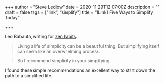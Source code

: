 +++
author = "Steve Ledlow"
date = 2020-11-29T12:07:00Z
description = ""
draft = false
tags = ["link”, “simplify"]
title = "[Link] Five Ways to Simplify Today”

+++

Leo Babauta, writing for [zen habits](https://zenhabits.net/simplify-now/).

> Living a life of simplicity can be a beautiful thing. But simplifying itself can seem like an overwhelming process.

> So I recommend simplicity in your simplifying.

I found these simple recommendations an excellent way to start down the path to a simplified life. 
